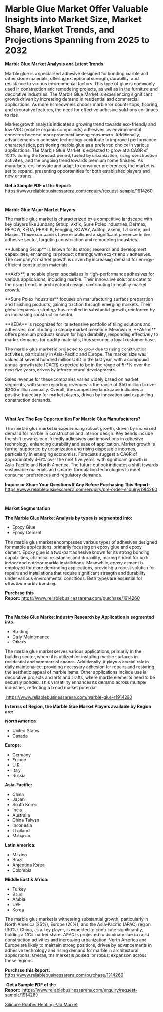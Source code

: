 <p><h1>Marble Glue Market Offer Valuable Insights into Market Size, Market Share, Market Trends, and Projections Spanning from 2025 to 2032</h1></p><p><strong>Marble Glue Market Analysis and Latest Trends</strong></p>
<p><p>Marble glue is a specialized adhesive designed for bonding marble and other stone materials, offering exceptional strength, durability, and resistance to various environmental factors. This type of glue is commonly used in construction and remodeling projects, as well as in the furniture and decorative industries. The Marble Glue Market is experiencing significant growth driven by increasing demand in residential and commercial applications. As more homeowners choose marble for countertops, flooring, and decorative features, the need for effective adhesive solutions continues to rise.</p><p>Market growth analysis indicates a growing trend towards eco-friendly and low-VOC (volatile organic compounds) adhesives, as environmental concerns become more prominent among consumers. Additionally, advancements in adhesive technology contribute to improved performance characteristics, positioning marble glue as a preferred choice in various applications. The Marble Glue Market is expected to grow at a CAGR of 10.1% during the forecast period, fueled by urbanization, rising construction activities, and the ongoing trend towards premium home finishes. As manufacturers innovate and adapt to consumer preferences, the market is set to expand, presenting opportunities for both established players and new entrants.</p></p>
<p><strong>Get a Sample PDF of the Report:&nbsp;</strong> <a href="https://www.reliablebusinessarena.com/enquiry/request-sample/1914260?utm_campaign=3008&utm_medium=2&utm_source=Github&utm_content=ia&utm_term=01042025&utm_id=marble-glue">https://www.reliablebusinessarena.com/enquiry/request-sample/1914260</a></p>
<p>&nbsp;</p>
<p><strong>Marble Glue Major Market Players</strong></p>
<p><p>The marble glue market is characterized by a competitive landscape with key players like Junbang Group, Akfix, Surie Polex Industries, Dermax, REPOW, KEDA, PEARLK, Fengjing, KOWAY, Aditop, Akemi, Laticrete, and Master. These companies have established a significant presence in the adhesive sector, targeting construction and remodeling industries.</p><p>**Junbang Group** is known for its strong research and development capabilities, enhancing its product offerings with eco-friendly adhesives. The company's market growth is driven by increasing demand for energy-efficient construction materials. </p><p>**Akfix**, a notable player, specializes in high-performance adhesives for various applications, including marble. Their innovative solutions cater to the rising trends in architectural design, contributing to healthy market growth. </p><p>**Surie Polex Industries** focuses on manufacturing surface preparation and finishing products, gaining traction through emerging markets. Their global expansion strategy has resulted in substantial growth, reinforced by an increasing construction sector.</p><p>**KEDA** is recognized for its extensive portfolio of tiling solutions and adhesives, contributing to steady market presence. Meanwhile, **Akemi** offers premium products known for high durability, responding effectively to market demands for quality materials, thus securing a loyal customer base.</p><p>The marble glue market is projected to grow due to rising construction activities, particularly in Asia-Pacific and Europe. The market size was valued at several hundred million USD in the last year, with a compound annual growth rate (CAGR) expected to be in the range of 5-7% over the next five years, driven by infrastructural developments.</p><p>Sales revenue for these companies varies widely based on market segments, with some reporting revenues in the range of $50 million to over $200 million annually. Overall, the competitive landscape indicates a positive trajectory for market players, driven by innovation and expanding construction demands.</p></p>
<p>&nbsp;</p>
<p><strong>What Are The Key Opportunities For Marble Glue Manufacturers?</strong></p>
<p><p>The marble glue market is experiencing robust growth, driven by increased demand for marble in construction and interior design. Key trends include the shift towards eco-friendly adhesives and innovations in adhesive technology, enhancing durability and ease of application. Market growth is further supported by urbanization and rising disposable incomes, particularly in emerging economies. Forecasts suggest a CAGR of approximately 4-6% over the next five years, with significant growth in Asia-Pacific and North America. The future outlook indicates a shift towards sustainable materials and smarter formulation technologies to meet consumer preferences and regulatory demands.</p></p>
<p><strong>Inquire or Share Your Questions If Any Before Purchasing This Report:</strong> <a href="https://www.reliablebusinessarena.com/enquiry/pre-order-enquiry/1914260?utm_campaign=3008&utm_medium=2&utm_source=Github&utm_content=ia&utm_term=01042025&utm_id=marble-glue">https://www.reliablebusinessarena.com/enquiry/pre-order-enquiry/1914260</a></p>
<p>&nbsp;</p>
<p><strong>Market Segmentation</strong></p>
<p><strong>The Marble Glue Market Analysis by types is segmented into:</strong></p>
<p><ul><li>Epoxy Glue</li><li>Epoxy Cement</li></ul></p>
<p><p>The marble glue market encompasses various types of adhesives designed for marble applications, primarily focusing on epoxy glue and epoxy cement. Epoxy glue is a two-part adhesive known for its strong bonding capabilities, chemical resistance, and durability, making it ideal for both indoor and outdoor marble installations. Meanwhile, epoxy cement is employed for more demanding applications, providing a robust solution for repairs and installations that require significant strength and durability under various environmental conditions. Both types are essential for effective marble bonding.</p></p>
<p><strong>Purchase this Report:&nbsp;</strong><a href="https://www.reliablebusinessarena.com/purchase/1914260?utm_campaign=3008&utm_medium=2&utm_source=Github&utm_content=ia&utm_term=01042025&utm_id=marble-glue">https://www.reliablebusinessarena.com/purchase/1914260</a></p>
<p>&nbsp;</p>
<p><strong>The Marble Glue Market Industry Research by Application is segmented into:</strong></p>
<p><ul><li>Building</li><li>Daily Maintenance</li><li>Others</li></ul></p>
<p><p>The marble glue market serves various applications, primarily in the building sector, where it is utilized for installing marble surfaces in residential and commercial spaces. Additionally, it plays a crucial role in daily maintenance, providing necessary adhesion for repairs and restoring the aesthetic appeal of marble items. Other applications include use in decorative projects and arts and crafts, where marble elements need to be securely bonded. This versatility enhances its demand across multiple industries, reflecting a broad market potential.</p></p>
<p><a href="https://www.reliablebusinessarena.com/marble-glue-r1914260?utm_campaign=3008&utm_medium=2&utm_source=Github&utm_content=ia&utm_term=01042025&utm_id=marble-glue">&nbsp;https://www.reliablebusinessarena.com/marble-glue-r1914260</a></p>
<p><strong>In terms of Region, the Marble Glue Market Players available by Region are:</strong></p>
<p>
    <p> <strong> North America: </strong>
        <ul>
            <li>United States</li>
            <li>Canada</li>
        </ul>
        </p> 
    <p> <strong> Europe: </strong>
        <ul>
            <li>Germany</li>
            <li>France</li>
            <li>U.K.</li>
            <li>Italy</li>
            <li>Russia</li>
        </ul>
        </p> 
    <p> <strong> Asia-Pacific: </strong>
        <ul>
            <li>China</li>
            <li>Japan</li>
            <li>South Korea</li>
            <li>India</li>
            <li>Australia</li>
            <li>China Taiwan</li>
            <li>Indonesia</li>
            <li>Thailand</li>
            <li>Malaysia</li>
        </ul>
        </p> 
    <p> <strong> Latin America: </strong>
        <ul>
            <li>Mexico</li>
            <li>Brazil</li>
            <li>Argentina Korea</li>
            <li>Colombia</li>
        </ul>
        </p> 
    <p> <strong> Middle East & Africa: </strong>
        <ul>
            <li>Turkey</li>
            <li>Saudi</li>
            <li>Arabia</li>
            <li>UAE</li>
            <li>Korea</li>
        </ul>
    </p>
    </p>
<p><p>The marble glue market is witnessing substantial growth, particularly in North America (25%), Europe (20%), and the Asia-Pacific (APAC) region (30%). China, as a key player, is expected to contribute significantly, holding a 15% market share. APAC is projected to dominate due to rapid construction activities and increasing urbanization. North America and Europe are likely to maintain strong positions, driven by advancements in adhesive technology and rising demand for marble in architectural applications. Overall, the market is poised for robust expansion across these regions.</p></p>
<p><strong>Purchase this Report: </strong><a href="https://www.reliablebusinessarena.com/purchase/1914260?utm_campaign=3008&utm_medium=2&utm_source=Github&utm_content=ia&utm_term=01042025&utm_id=marble-glue">https://www.reliablebusinessarena.com/purchase/1914260</a></p>
<p>&nbsp;<strong>Get a Sample PDF of the Report:&nbsp;&nbsp;</strong><a href="https://www.reliablebusinessarena.com/enquiry/request-sample/1914260?utm_campaign=3008&utm_medium=2&utm_source=Github&utm_content=ia&utm_term=01042025&utm_id=marble-glue">https://www.reliablebusinessarena.com/enquiry/request-sample/1914260</a></p>
<p><strong></strong></p>
<p><p><a href="https://github.com/tashipmhuiri/Market-Research-Report-List-1/blob/main/silicone-rubber-heating-pad-market.md?utm_campaign=3008&utm_medium=2&utm_source=Github&utm_content=ia&utm_term=01042025&utm_id=marble-glue">Silicone Rubber Heating Pad Market</a></p></p>